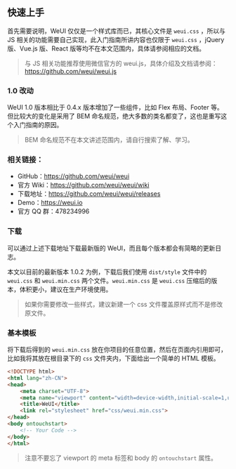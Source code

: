 ## 快速上手

首先需要说明，WeUI 仅仅是一个样式库而已，其核心文件是 `weui.css` ，所以与 JS 相关的功能需要自己实现，此入门指南所讲内容也仅限于 `weui.css` ，jQuery 版、Vue.js 版、React 版等均不在本文范围内，具体请参阅相应的文档。

> 与 JS 相关功能推荐使用微信官方的 weui.js，具体介绍及文档请参阅：https://github.com/weui/weui.js

### 1.0 改动

WeUI 1.0 版本相比于 0.4.x 版本增加了一些组件，比如 Flex 布局、Footer 等。但比较大的变化是采用了 BEM 命名规范，绝大多数的类名都变了，这也是重写这个入门指南的原因。

> BEM 命名规范不在本文讲述范围内，请自行搜索了解、学习。

### 相关链接：

* GitHub：https://github.com/weui/weui
* 官方 Wiki：https://github.com/weui/weui/wiki
* 下载地址：https://github.com/weui/weui/releases
* Demo：https://weui.io
* 官方 QQ 群：478234996

### 下载

可以通过上述下载地址下载最新版的 WeUI，而且每个版本都会有简略的更新日志。

本文以目前的最新版本 1.0.2 为例，下载后我们使用 `dist/style` 文件中的 `weui.css` 和 `weui.min.css` 两个文件。`weui.min.css` 是 `weui.css` 压缩后的版本，体积更小，建议在生产环境使用。

> 如果你需要修改一些样式，建议新建一个 css 文件覆盖原样式而不是修改原文件。

### 基本模板

将下载后得到的 `weui.min.css` 放在你项目的任意位置，然后在页面内引用即可，比如我将其放在根目录下的 `css` 文件夹内，下面给出一个简单的 HTML 模板。

```html
<!DOCTYPE html>
<html lang="zh-CN">
<head>
    <meta charset="UTF-8">
    <meta name="viewport" content="width=device-width,initial-scale=1,user-scalable=0">
    <title>WeUI</title>
    <link rel="stylesheet" href="css/weui.min.css">
</head>
<body ontouchstart>
    <!-- Your Code -->
</body>
</html>
```

> 注意不要忘了 viewport 的 meta 标签和 body 的 `ontouchstart` 属性。